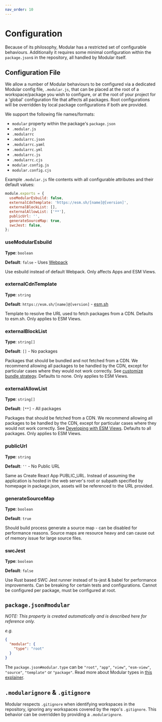 ```yaml
---
nav_order: 10
---
```


# Configuration

Because of its philosophy, Modular has a restricted set of configurable
behaviours. Additionally it requires some minimal configuration within the
`package.json`s in the repository, all handled by Modular itself.

## Configuration File

We allow a number of Modular behaviours to be configured via a dedicated Modular
config file, `.modular.js`, that can be placed at the root of a
workspace/package you wish to configure, or at the root of your project for a
'global' configuration file that affects all packages. Root configurations will
be overridden by local package configurations if both are provided.

We support the following file names/formats:

- `modular` property within the package's `package.json`
- `.modular.js`
- `.modularrc`
- `.modularrc.json`
- `.modularrc.yaml`
- `.modularrc.yml`
- `.modularrc.js`
- `.modularrc.cjs`
- `modular.config.js`
- `modular.config.cjs`

Example `.modular.js` file contents with all configurable attributes and their
default values:

```js
module.exports = {
  useModularEsbuild: false,
  externalCdnTemplate: 'https://esm.sh/[name]@[version]',
  externalBlockList: [],
  externalAllowList: ['**'],
  publicUrl: '',
  generateSourceMap: true,
  swcJest: false,
};
```

### useModularEsbuild

**Type**: `boolean`

**Default**: `false` - Uses [Webpack](https://webpack.js.org/)

Use esbuild instead of default Webpack. Only affects Apps and ESM Views.

### externalCdnTemplate

**Type**: `string`

**Default**: `https://esm.sh/[name]@[version]` - [esm.sh](https://esm.sh/)

Template to resolve the URL used to fetch packages from a CDN. Defaults to
esm.sh. Only applies to ESM Views.

### externalBlockList

**Type**: `string[]`

**Default**: `[]` - No packages

Packages that should be bundled and not fetched from a CDN. We recommend
allowing all packages to be handled by the CDN, except for particular cases
where they would not work correctly. See
[customize bundle strategy](./esm-views/customize-bundle-strategy.md). Defaults
to none. Only applies to ESM Views.

### externalAllowList

**Type**: `string[]`

**Default**: `[**]` - All packages

Packages that should be fetched from a CDN. We recommend allowing all packages
to be handled by the CDN, except for particular cases where they would not work
correctly. See [Developing with ESM Views](./esm-views/developing-esm.md).
Defaults to all packages. Only applies to ESM Views.

### publicUrl

**Type**: `string`

**Default**: `''` - No Public URL

Same as Create React App PUBLIC_URL. Instead of assuming the application is
hosted in the web server's root or subpath specified by homepage in
package.json, assets will be referenced to the URL provided.

### generateSourceMap

**Type**: `boolean`

**Default**: `true`

Should build process generate a source map - can be disabled for performance
reasons. Source maps are resource heavy and can cause out of memory issue for
large source files.

### swcJest

**Type**: `boolean`

**Default**: `false`

Use Rust based SWC Jest runner instead of ts-jest & babel for performance
improvements. Can be breaking for certain tests and configurations. Cannot be
configured per package, must be configured at root.

## `package.json#modular`

_NOTE: This property is created automatically and is described here for
reference only._

_e.g._

```json
{
  "modular": {
    "type": "root"
  }
}
```

The `package.json#modular.type` can be `"root"`, `"app"`, `"view"`,
`"esm-view"`, `"source"`, `"template"` or `"package"`. Read more about Modular
types in [this explainer](/docs/package-types).

## `.modularignore` & `.gitignore`

Modular respects `.gitignore` when identifying workspaces in the repository,
ignoring any workspaces covered by the repo's `.gitignore`. This behavior can be
overridden by providing a `.modularignore`.
